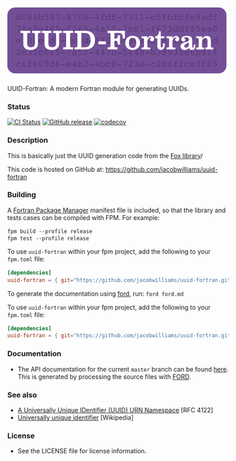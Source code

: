 ![uuid-fortran](media/logo.png)
============

UUID-Fortran: A modern Fortran module for generating UUIDs.

### Status

[![CI Status](https://github.com/jacobwilliams/uuid-fortran/actions/workflows/CI.yml/badge.svg)](https://github.com/jacobwilliams/uuid-fortran/actions)
[![GitHub release](https://img.shields.io/github/release/jacobwilliams/uuid-fortran.svg?style=plastic)](https://github.com/jacobwilliams/uuid-fortran/releases/latest)
[![codecov](https://codecov.io/gh/jacobwilliams/uuid-fortran/branch/master/graph/badge.svg?token=43HK33CSMY)](https://codecov.io/gh/jacobwilliams/uuid-fortran)

### Description

This is basically just the UUID generation code from the [Fox library](https://github.com/andreww/fox)/

This code is hosted on GitHub at: https://github.com/jacobwilliams/uuid-fortran

### Building

A [Fortran Package Manager](https://github.com/fortran-lang/fpm) manifest file is included, so that the library and tests cases can be compiled with FPM. For example:

```
fpm build --profile release
fpm test --profile release
```

To use `uuid-fortran` within your fpm project, add the following to your `fpm.toml` file:
```toml
[dependencies]
uuid-fortran = { git="https://github.com/jacobwilliams/uuid-fortran.git" }
```

To generate the documentation using [ford](https://github.com/Fortran-FOSS-Programmers/ford), run: ```ford ford.md```

To use `uuid-fortran` within your fpm project, add the following to your `fpm.toml` file:
```toml
[dependencies]
uuid-fortran = { git="https://github.com/jacobwilliams/uuid-fortran.git" }
```

### Documentation

 * The API documentation for the current ```master``` branch can be found [here](https://jacobwilliams.github.io/uuid-fortran/).  This is generated by processing the source files with [FORD](https://github.com/Fortran-FOSS-Programmers/ford).

### See also

 * [A Universally Unique IDentifier (UUID) URN Namespace](https://datatracker.ietf.org/doc/html/rfc4122) [RFC 4122]
 * [Universally unique identifier](https://en.wikipedia.org/wiki/Universally_unique_identifier) [Wikipedia]

### License

 * See the LICENSE file for license information.
